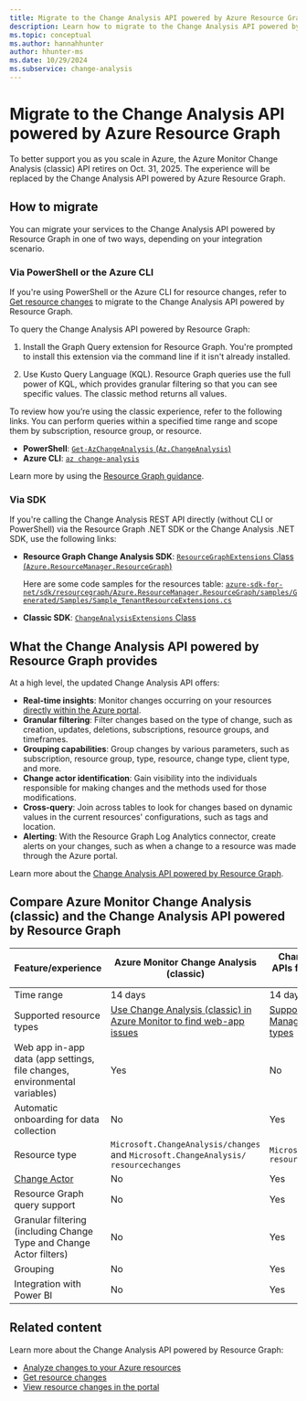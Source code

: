 ```yaml
---
title: Migrate to the Change Analysis API powered by Azure Resource Graph
description: Learn how to migrate to the Change Analysis API powered by Azure Resource Graph and what it has to offer.
ms.topic: conceptual
ms.author: hannahhunter
author: hhunter-ms
ms.date: 10/29/2024
ms.subservice: change-analysis
---
```


# Migrate to the Change Analysis API powered by Azure Resource Graph

To better support you as you scale in Azure, the Azure Monitor Change Analysis (classic) API retires on Oct. 31, 2025. The experience will be replaced by the Change Analysis API powered by Azure Resource Graph.

## How to migrate

You can migrate your services to the Change Analysis API powered by Resource Graph in one of two ways, depending on your integration scenario.

### Via PowerShell or the Azure CLI

If you're using PowerShell or the Azure CLI for resource changes, refer to [Get resource changes](/azure/governance/resource-graph/changes/get-resource-changes) to migrate to the Change Analysis API powered by Resource Graph.

To query the Change Analysis API powered by Resource Graph:

1. Install the Graph Query extension for Resource Graph.
    You're prompted to install this extension via the command line if it isn't already installed.

1. Use Kusto Query Language (KQL).
    Resource Graph queries use the full power of KQL, which provides granular filtering so that you can see specific values. The classic method returns all values.

To review how you’re using the classic experience, refer to the following links. You can perform queries within a specified time range and scope them by subscription, resource group, or resource.

- **PowerShell**: [`Get-AzChangeAnalysis` (`Az.ChangeAnalysis`)](/powershell/module/az.changeanalysis/get-azchangeanalysis)
- **Azure CLI**: [`az change-analysis`](/cli/azure/change-analysis)

Learn more by using the [Resource Graph guidance](/azure/governance/resource-graph/changes/get-resource-changes).

### Via SDK

If you're calling the Change Analysis REST API directly (without CLI or PowerShell) via the Resource Graph .NET SDK or the Change Analysis .NET SDK, use the following links:

- **Resource Graph Change Analysis SDK**: [`ResourceGraphExtensions` Class (`Azure.ResourceManager.ResourceGraph`)](/dotnet/api/azure.resourcemanager.resourcegraph.resourcegraphextensions)

    Here are some code samples for the resources table: [`azure-sdk-for-net/sdk/resourcegraph/Azure.ResourceManager.ResourceGraph/samples/Generated/Samples/Sample_TenantResourceExtensions.cs`](https://github.com/Azure/azure-sdk-for-net/blob/main/sdk/resourcegraph/Azure.ResourceManager.ResourceGraph/samples/Generated/Samples/Sample_TenantResourceExtensions.cs)

- **Classic SDK**: [`ChangeAnalysisExtensions` Class](/dotnet/api/azure.resourcemanager.changeanalysis.changeanalysisextensions)

## What the Change Analysis API powered by Resource Graph provides

At a high level, the updated Change Analysis API offers:

- **Real-time insights**: Monitor changes occurring on your resources [directly within the Azure portal](https://portal.azure.com/#view/Microsoft_Azure_OneInventory/ResourceChangesOverview.ReactView).
- **Granular filtering**: Filter changes based on the type of change, such as creation, updates, deletions, subscriptions, resource groups, and timeframes.
- **Grouping capabilities**: Group changes by various parameters, such as subscription, resource group, type, resource, change type, client type, and more.
- **Change actor identification**: Gain visibility into the individuals responsible for making changes and the methods used for those modifications.
- **Cross-query**: Join across tables to look for changes based on dynamic values in the current resources' configurations, such as tags and location.
- **Alerting**: With the Resource Graph Log Analytics connector, create alerts on your changes, such as when a change to a resource was made through the Azure portal.

Learn more about the [Change Analysis API powered by Resource Graph](/azure/governance/resource-graph/changes/resource-graph-changes).

## Compare Azure Monitor Change Analysis (classic) and the Change Analysis API powered by Resource Graph

| Feature/experience | Azure Monitor Change Analysis (classic) | Change Analysis APIs from Resource Graph | 
| ------------------ | ----------------------------- | --------------------------------------- |
| Time range | 14 days | 14 days |
| Supported resource types | [Use Change Analysis (classic) in Azure Monitor to find web-app issues](./change-analysis.md) | [Supported Resource Manager resource types](/azure/governance/resource-graph/reference/supported-tables-resources) |
| Web app in-app data (app settings, file changes, environmental variables) | Yes | No |
| Automatic onboarding for data collection | No | Yes |
| Resource type | `Microsoft.ChangeAnalysis/changes` and `Microsoft.ChangeAnalysis/ resourcechanges` | `Microsoft.Resources/ resources` |
| [Change Actor](/azure/governance/resource-graph/changes/get-resource-changes) | No | Yes |
| Resource Graph query support | No | Yes |
| Granular filtering (including Change Type and Change Actor filters) | No | Yes |
| Grouping | No | Yes |
| Integration with Power BI | No | Yes |

## Related content

Learn more about the Change Analysis API powered by Resource Graph:

- [Analyze changes to your Azure resources](/azure/governance/resource-graph/changes/resource-graph-changes)
- [Get resource changes](/azure/governance/resource-graph/changes/get-resource-changes)
- [View resource changes in the portal](/azure/governance/resource-graph/changes/view-resource-changes)